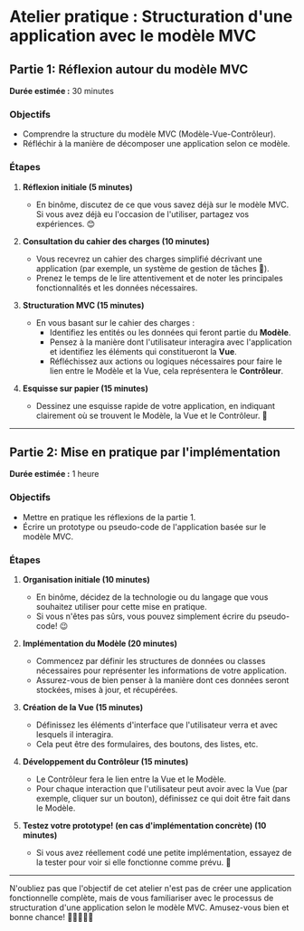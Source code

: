 # Atelier pratique : Structuration d'une application avec le modèle MVC 

## Partie 1: Réflexion autour du modèle MVC
**Durée estimée :** 30 minutes

### Objectifs
- Comprendre la structure du modèle MVC (Modèle-Vue-Contrôleur).
- Réfléchir à la manière de décomposer une application selon ce modèle.

### Étapes

1. **Réflexion initiale (5 minutes)**
    - En binôme, discutez de ce que vous savez déjà sur le modèle MVC. Si vous avez déjà eu l'occasion de l'utiliser, partagez vos expériences. 😊

2. **Consultation du cahier des charges (10 minutes)**
    - Vous recevrez un cahier des charges simplifié décrivant une application (par exemple, un système de gestion de tâches 📝).
    - Prenez le temps de le lire attentivement et de noter les principales fonctionnalités et les données nécessaires.

3. **Structuration MVC (15 minutes)**
    - En vous basant sur le cahier des charges :
      - Identifiez les entités ou les données qui feront partie du **Modèle**. 
      - Pensez à la manière dont l'utilisateur interagira avec l'application et identifiez les éléments qui constitueront la **Vue**.
      - Réfléchissez aux actions ou logiques nécessaires pour faire le lien entre le Modèle et la Vue, cela représentera le **Contrôleur**.
      
4. **Esquisse sur papier (15 minutes)**
    - Dessinez une esquisse rapide de votre application, en indiquant clairement où se trouvent le Modèle, la Vue et le Contrôleur. 🎨

---

## Partie 2: Mise en pratique par l'implémentation
**Durée estimée :** 1 heure

### Objectifs
- Mettre en pratique les réflexions de la partie 1.
- Écrire un prototype ou pseudo-code de l'application basée sur le modèle MVC.

### Étapes

1. **Organisation initiale (10 minutes)**
    - En binôme, décidez de la technologie ou du langage que vous souhaitez utiliser pour cette mise en pratique.
    - Si vous n'êtes pas sûrs, vous pouvez simplement écrire du pseudo-code! 😉

2. **Implémentation du Modèle (20 minutes)**
    - Commencez par définir les structures de données ou classes nécessaires pour représenter les informations de votre application.
    - Assurez-vous de bien penser à la manière dont ces données seront stockées, mises à jour, et récupérées.
   
3. **Création de la Vue (15 minutes)**
    - Définissez les éléments d'interface que l'utilisateur verra et avec lesquels il interagira. 
    - Cela peut être des formulaires, des boutons, des listes, etc.

4. **Développement du Contrôleur (15 minutes)**
    - Le Contrôleur fera le lien entre la Vue et le Modèle.
    - Pour chaque interaction que l'utilisateur peut avoir avec la Vue (par exemple, cliquer sur un bouton), définissez ce qui doit être fait dans le Modèle.
    
5. **Testez votre prototype! (en cas d'implémentation concrète) (10 minutes)**
    - Si vous avez réellement codé une petite implémentation, essayez de la tester pour voir si elle fonctionne comme prévu. 🚀

---

N'oubliez pas que l'objectif de cet atelier n'est pas de créer une application fonctionnelle complète, mais de vous familiariser avec le processus de structuration d'une application selon le modèle MVC. Amusez-vous bien et bonne chance! 🌟👩‍💻👨‍💻